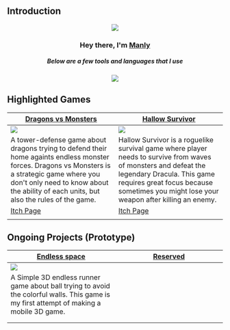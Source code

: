 ## Introduction
<p align="center">
<img src="https://readme-typing-svg.demolab.com/?lines=Aspiring%20game%20programmer%20and%20designer;2+%2B%20years%20of%20coding%20experience&font=Fira%20Code&center=true&width=700&height=45&color=fff53a&vCenter=true&pause=1000&size=25" /></a>
</p>
</p>
  
<h3 align="center">Hey there, I'm <a href="https://github.com/joshuamanly">Manly</a></
h3>
<h5 align="center">Below are a few tools and languages that I use</h5>
<p align="center"> <a href="https://github.com/joshuamanly"><img src="https://skillicons.dev/icons?i=unity,blender,ps,pr,c,cs,cpp"> </a> </p>

## Highlighted Games 
<table width="100%">
  <thead>
    <tr>
      <th width="50%"><a href="https://lymangames.itch.io/dragons-vs-monsters">Dragons vs Monsters </a></th>
      <th width="50%"><a href="https://lymangames.itch.io/hallow-survivor">Hallow Survivor </a></th>
    </tr>
  </thead>
  <tbody>
    <tr>
      <td><img src="https://github.com/joshuamanly/joshuamanly/blob/main/DVM%20rev.gif"/></td>
      <td><img src="https://github.com/joshuamanly/joshuamanly/blob/main/hallow%20400x225.gif"/></td>
    </tr>
    <tr>
      <td valign="text-top">A tower-defense game about dragons trying to defend their home againts endless monster forces. Dragons vs Monsters is a strategic game where you don't only need to know about the ability of each units, but also the rules of the game.</td>
      <td valign="text-top"">Hallow Survivor is a roguelike survival game where player needs to survive from waves of monsters and defeat the legendary Dracula. This game requires great focus because sometimes you might lose your weapon after killing an enemy.<div></div></td>
    </tr>
    <tr>
      <td><a href="https://lymangames.itch.io/dragons-vs-monsters">Itch Page</td>
      <td><a href="https://lymangames.itch.io/hallow-survivor">Itch Page</td>
    </tr>
    <tr>
      <td></td>
      <td></td>
    </tr>
  </tbody>
</table>
        
## Ongoing Projects (Prototype) 
<table width="100%">
  <thead>
    <tr>
      <th width="50%"><a href="https://lymangames.itch.io/dragons-vs-monsters">Endless space </a></th>
      <th width="50%"><a href="https://lymangames.itch.io/hallow-survivor">Reserved </a></th>
    </tr>
  </thead>
  <tbody>
    <tr>
      <td><img src="https://github.com/joshuamanly/joshuamanly/blob/main/DVM%20rev.gif"/></td>
      <td><img src=""/></td>
    </tr>
    <tr>
      <td valign="text-top">A Simple 3D endless runner game about ball trying to avoid the colorful walls. This game is my first attempt of making a mobile 3D game.</td>
      <td valign="text-top""><div></div></td>
    </tr>
    <tr>
      <td><a href="https://lymangames.itch.io/dragons-vs-monsters"></td>
      <td><a href="https://lymangames.itch.io/hallow-survivor"></td>
    </tr>
    <tr>
      <td></td>
      <td></td>
    </tr>
  </tbody>
</table>


